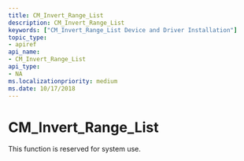 ```yaml
---
title: CM_Invert_Range_List
description: CM_Invert_Range_List
keywords: ["CM_Invert_Range_List Device and Driver Installation"]
topic_type:
- apiref
api_name:
- CM_Invert_Range_List
api_type:
- NA
ms.localizationpriority: medium
ms.date: 10/17/2018
---
```


# CM_Invert_Range_List

This function is reserved for system use.
